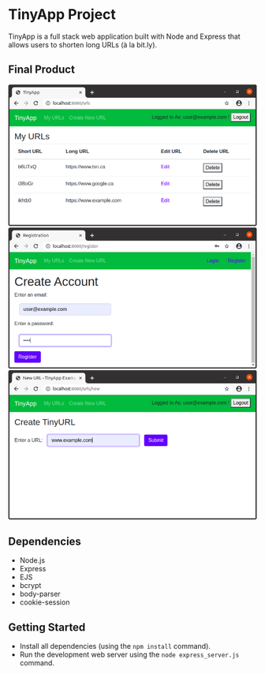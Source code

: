 # TinyApp Project

TinyApp is a full stack web application built with Node and Express that allows users to shorten long URLs (à la bit.ly).

## Final Product

!["Screenshot of URLs page"](https://raw.githubusercontent.com/fatimaEllabbar/tinyapp/master/docs/urls-page.png)
!["Screenshot of register page"](https://raw.githubusercontent.com/fatimaEllabbar/tinyapp/master/docs/Register-page.png)
!["Screenshot of creating new url page"](https://raw.githubusercontent.com/fatimaEllabbar/tinyapp/master/docs/new_url-page.png)

## Dependencies

- Node.js
- Express
- EJS
- bcrypt
- body-parser
- cookie-session

## Getting Started

- Install all dependencies (using the `npm install` command).
- Run the development web server using the `node express_server.js` command.
